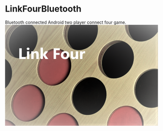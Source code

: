 # LinkFourBluetooth
Bluetooth connected Android two player connect four game.
![Link Four](./docs/title_screen.png)

